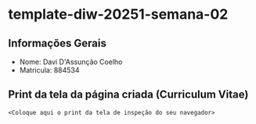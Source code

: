 # template-diw-20251-semana-02

## Informações Gerais
- Nome: Davi D'Assunção Coelho
- Matricula: 884534

## Print da tela da página criada (Curriculum Vitae)

`<Coloque aqui o print da tela de inspeção do seu navegador>`
